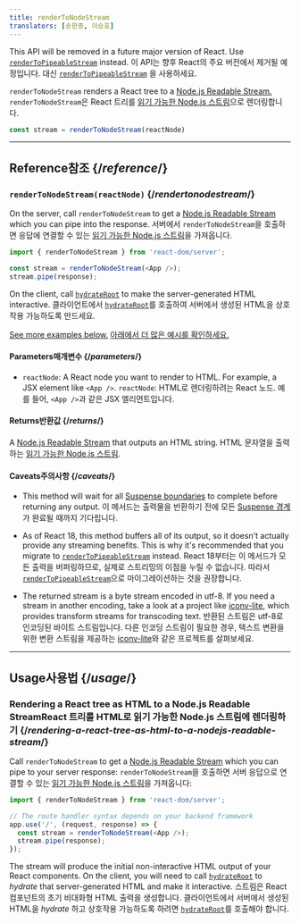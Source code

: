```yaml
---
title: renderToNodeStream
translators: [송한종, 이승효]
---
```


<Deprecated>

This API will be removed in a future major version of React. Use [`renderToPipeableStream`](/reference/react-dom/server/renderToPipeableStream) instead.
<Trans>이 API는 향후 React의 주요 버전에서 제거될 예정입니다. 대신 [`renderToPipeableStream`](/reference/react-dom/server/renderToPipeableStream) 을 사용하세요.</Trans>

</Deprecated>

<Intro>

`renderToNodeStream` renders a React tree to a [Node.js Readable Stream.](https://nodejs.org/api/stream.html#readable-streams)
<Trans>`renderToNodeStream`은 React 트리를 [읽기 가능한 Node.js 스트림](https://nodejs.org/api/stream.html#readable-streams)으로 렌더링합니다.</Trans>

```js
const stream = renderToNodeStream(reactNode)
```

</Intro>

<InlineToc />

---

## Reference<Trans>참조</Trans> {/*reference*/}

### `renderToNodeStream(reactNode)` {/*rendertonodestream*/}

On the server, call `renderToNodeStream` to get a [Node.js Readable Stream](https://nodejs.org/api/stream.html#readable-streams) which you can pipe into the response.
<Trans>서버에서 `renderToNodeStream`을 호출하면 응답에 연결할 수 있는 [읽기 가능한 Node.js 스트림](https://nodejs.org/api/stream.html#readable-streams)을 가져옵니다.</Trans>

```js
import { renderToNodeStream } from 'react-dom/server';

const stream = renderToNodeStream(<App />);
stream.pipe(response);
```

On the client, call [`hydrateRoot`](/reference/react-dom/client/hydrateRoot) to make the server-generated HTML interactive.
<Trans>클라이언트에서 [`hydrateRoot`](/reference/react-dom/client/hydrateRoot)를 호출하여 서버에서 생성된 HTML을 상호작용 가능하도록 만드세요.</Trans>

[See more examples below.](#usage)
<Trans>[아래에서 더 많은 예시를 확인하세요.](#usage)</Trans>

#### Parameters<Trans>매개변수</Trans> {/*parameters*/}

* `reactNode`: A React node you want to render to HTML. For example, a JSX element like `<App />`.
<Trans outdent>`reactNode`: HTML로 렌더링하려는 React 노드. 예를 들어, `<App />`과 같은 JSX 엘리먼트입니다.</Trans>

#### Returns<Trans>반환값</Trans> {/*returns*/}

A [Node.js Readable Stream](https://nodejs.org/api/stream.html#readable-streams) that outputs an HTML string.
<Trans>HTML 문자열을 출력하는 [읽기 가능한 Node.js 스트림](https://nodejs.org/api/stream.html#readable-streams).</Trans>

#### Caveats<Trans>주의사항</Trans> {/*caveats*/}

* This method will wait for all [Suspense boundaries](/reference/react/Suspense) to complete before returning any output.
<Trans>이 메서드는 출력물을 반환하기 전에 모든 [Suspense 경계](/reference/react/Suspense)가 완료될 때까지 기다립니다.</Trans>

* As of React 18, this method buffers all of its output, so it doesn't actually provide any streaming benefits. This is why it's recommended that you migrate to [`renderToPipeableStream`](/reference/react-dom/server/renderToPipeableStream) instead.
<Trans>React 18부터는 이 메서드가 모든 출력을 버퍼링하므로, 실제로 스트리밍의 이점을 누릴 수 없습니다. 따라서 [`renderToPipeableStream`](/reference/react-dom/server/renderToPipeableStream)으로 마이그레이션하는 것을 권장합니다.</Trans>

* The returned stream is a byte stream encoded in utf-8. If you need a stream in another encoding, take a look at a project like [iconv-lite](https://www.npmjs.com/package/iconv-lite), which provides transform streams for transcoding text.
<Trans>반환된 스트림은 utf-8로 인코딩된 바이트 스트림입니다. 다른 인코딩 스트림이 필요한 경우, 텍스트 변환을 위한 변환 스트림을 제공하는 [iconv-lite](https://www.npmjs.com/package/iconv-lite)와 같은 프로젝트를 살펴보세요.</Trans>

---

## Usage<Trans>사용법</Trans> {/*usage*/}

### Rendering a React tree as HTML to a Node.js Readable Stream<Trans>React 트리를 HTML로 읽기 가능한 Node.js 스트림에 렌더링하기 </Trans> {/*rendering-a-react-tree-as-html-to-a-nodejs-readable-stream*/}

Call `renderToNodeStream` to get a [Node.js Readable Stream](https://nodejs.org/api/stream.html#readable-streams) which you can pipe to your server response:
<Trans>`renderToNodeStream`을 호출하면 서버 응답으로 연결할 수 있는 [읽기 가능한 Node.js 스트림](https://nodejs.org/api/stream.html#readable-streams)을 가져옵니다:</Trans>

```js {5-6}
import { renderToNodeStream } from 'react-dom/server';

// The route handler syntax depends on your backend framework
app.use('/', (request, response) => {
  const stream = renderToNodeStream(<App />);
  stream.pipe(response);
});
```

The stream will produce the initial non-interactive HTML output of your React components. On the client, you will need to call [`hydrateRoot`](/reference/react-dom/client/hydrateRoot) to *hydrate* that server-generated HTML and make it interactive.
<Trans>스트림은 React 컴포넌트의 초기 비대화형 HTML 출력을 생성합니다. 클라이언트에서 서버에서 생성된 HTML을 *hydrate* 하고 상호작용 가능하도록 하려면 [`hydrateRoot`](/reference/react-dom/client/hydrateRoot)를 호출해야 합니다.</Trans>
